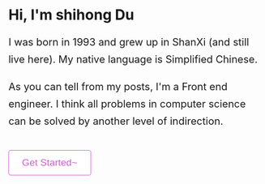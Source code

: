 <h1 class="beginning"> Hi, I'm shihong Du</h1>
<p style="font-size: 20px;line-height: 1.7;">I was born in 1993 and grew up in ShanXi (and still live here). My native language is Simplified Chinese.</p>
<p style="font-size: 20px;line-height: 1.7;">As you can tell from my posts, I'm a Front end engineer. I think all problems in computer science can be solved by another level of indirection.</p>


<a href="/my-blog/" style="color:#d05dd2;margin: 20px 0;display: inline-block;">
<button type="button" style="
    text-decoration: none;
    font-size: 1.2rem;
    border: 1px solid #d05dd2;
    padding: .8rem 1.6rem;
    border-radius: 4px;
    transition: .1s ease;
    box-sizing: border-box;
    color:#d05dd2;
    background:#FFFFFF;
    outline:none;
    cursor: pointer;
    ">
Get Started~
</button>
</a>

